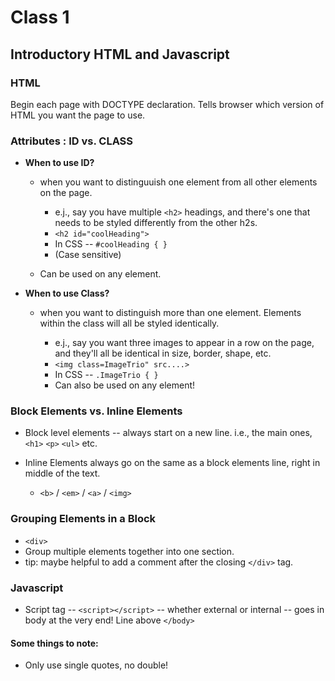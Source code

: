 # Class 1

## Introductory HTML and Javascript

### HTML

Begin each page with DOCTYPE declaration. Tells browser which version of HTML you want the page to use.

### Attributes : ID vs. CLASS

- **When to use ID?**
  - when you want to distinguuish one element from all other elements on the page. 
  
    - e.j., say you have multiple `<h2>` headings, and there's one that needs to be styled differently from the other h2s. 
    - `<h2 id="coolHeading">`
    - In CSS -- `#coolHeading { }`
    - (Case sensitive)

  - Can be used on any element.

- **When to use Class?**
  - when you want to distinguish more than one element. Elements within the class will all be styled identically.

    - e.j., say you want three images to appear in a row on the page, and they'll all be identical in size, border, shape, etc.
    - `<img class=ImageTrio" src....>`
    - In CSS -- `.ImageTrio { }`
    - Can also be used on any element!

### Block Elements vs. Inline Elements

- Block level elements -- always start on a new line. i.e., the main ones, `<h1>` `<p>` `<ul>` etc. 

- Inline Elements always go on the same as a block elements line, right in middle of the text. 

  -  `<b>` / `<em>` / `<a>` / `<img>`

### Grouping Elements in a Block

- `<div>`
- Group multiple elements together into one section. 
- tip: maybe helpful to add a comment after the closing `</div>` tag.

### Javascript

- Script tag -- `<script></script>` -- whether external or internal -- goes in body at the very end! Line above `</body>`

#### Some things to note:

- Only use single quotes, no double! 